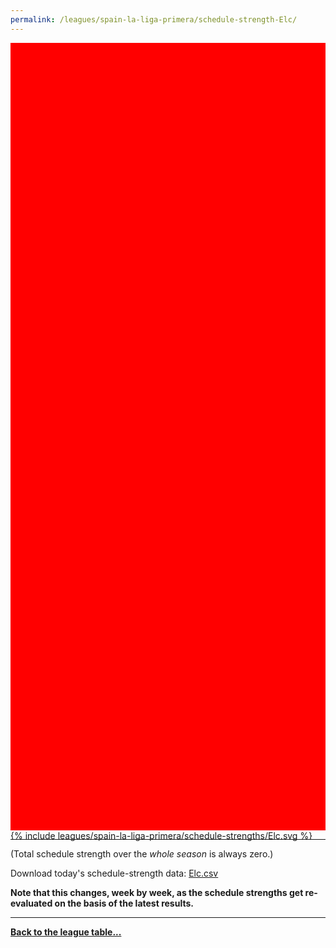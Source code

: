 ```yaml
---
permalink: /leagues/spain-la-liga-primera/schedule-strength-Elc/
---
```


<style>
.svg-wrap {
    background-color:red;
    height:0;
    padding-top:250%; /* 350px/550px */
    position: relative;
}

svg {
    background-color: white;
    height: 100%;
    display:block;
    width: 100%;
    position: absolute;
    top:0;
    left:0;
}
</style>


<div class="svg-wrap">
{% include leagues/spain-la-liga-primera/schedule-strengths/Elc.svg %}
</div>

-----

(Total schedule strength over the *whole season* is always zero.)


Download today's schedule-strength data: [Elc.csv](/assets/leagues/spain-la-liga-primera/2020/schedule-strengths/Elc.csv)

**Note that this changes, week by week, as the schedule strengths get re-evaluated on the
basis of the latest results.**

-----

[**Back to the league table...**](/leagues/spain-la-liga-primera)


